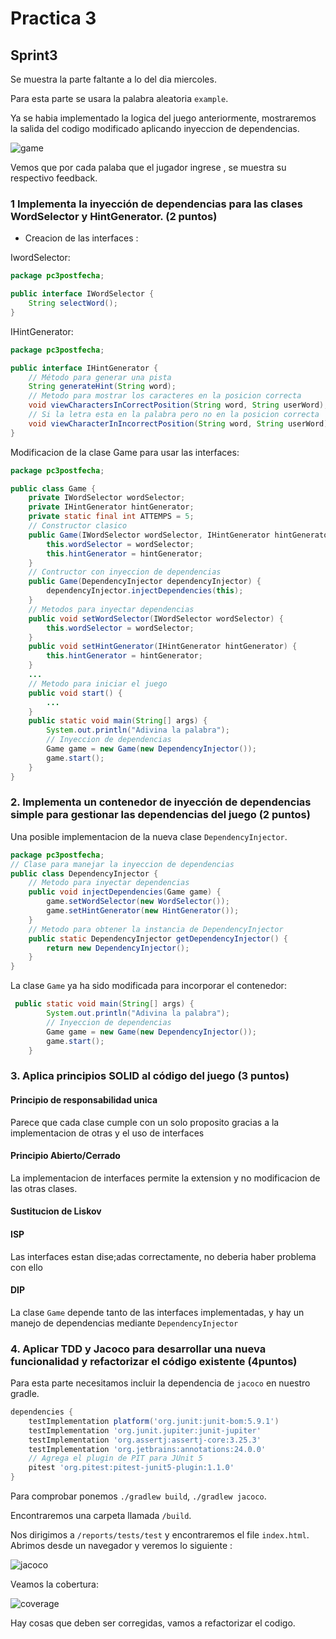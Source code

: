 # Practica 3

## Sprint3

Se muestra la parte faltante a lo del dia miercoles.

Para esta parte se usara la palabra aleatoria `example`.

Ya se habia implementado la logica del juego anteriormente, mostraremos la salida del codigo modificado aplicando inyeccion de dependencias.

![game](/PC3PostFecha/images/game.png)

Vemos que por cada palaba que el jugador ingrese , se muestra su respectivo feedback.

### 1 Implementa la inyección de dependencias para las clases WordSelector y HintGenerator. (2 puntos)

* Creacion de las interfaces :

IwordSelector:

```java
package pc3postfecha;

public interface IWordSelector {
    String selectWord();
}
```

IHintGenerator:

```java
package pc3postfecha;

public interface IHintGenerator {
    // Método para generar una pista
    String generateHint(String word);
    // Metodo para mostrar los caracteres en la posicion correcta
    void viewCharactersInCorrectPosition(String word, String userWord);
    // Si la letra esta en la palabra pero no en la posicion correcta
    void viewCharacterInIncorrectPosition(String word, String userWord);    
}
```

Modificacion de la clase Game para usar las interfaces:

```java
package pc3postfecha;

public class Game {
    private IWordSelector wordSelector;
    private IHintGenerator hintGenerator;
    private static final int ATTEMPS = 5; 
    // Constructor clasico
    public Game(IWordSelector wordSelector, IHintGenerator hintGenerator) {
        this.wordSelector = wordSelector;
        this.hintGenerator = hintGenerator;
    }
    // Contructor con inyeccion de dependencias
    public Game(DependencyInjector dependencyInjector) {
        dependencyInjector.injectDependencies(this);
    }
    // Metodos para inyectar dependencias
    public void setWordSelector(IWordSelector wordSelector) {
        this.wordSelector = wordSelector;
    }
    public void setHintGenerator(IHintGenerator hintGenerator) {
        this.hintGenerator = hintGenerator;
    }
    ...
    // Metodo para iniciar el juego
    public void start() {
        ...
    }
    public static void main(String[] args) {
        System.out.println("Adivina la palabra");
        // Inyeccion de dependencias
        Game game = new Game(new DependencyInjector());
        game.start();
    }
}
```

### 2. Implementa un contenedor de inyección de dependencias simple para gestionar las dependencias del juego (2 puntos)

Una posible implementacion de la nueva clase `DependencyInjector`.

```java
package pc3postfecha;
// Clase para manejar la inyeccion de dependencias
public class DependencyInjector {
    // Metodo para inyectar dependencias
    public void injectDependencies(Game game) {
        game.setWordSelector(new WordSelector());
        game.setHintGenerator(new HintGenerator());
    }
    // Metodo para obtener la instancia de DependencyInjector
    public static DependencyInjector getDependencyInjector() {
        return new DependencyInjector();
    }
}
```

La clase `Game` ya ha sido modificada para incorporar el contenedor:

```java
 public static void main(String[] args) {
        System.out.println("Adivina la palabra");
        // Inyeccion de dependencias
        Game game = new Game(new DependencyInjector());
        game.start();
    }
```

### 3. Aplica principios SOLID al código del juego (3 puntos)

#### Principio de responsabilidad unica

Parece que cada clase cumple con un solo proposito gracias a la implementacion de otras y el uso de interfaces

#### Principio Abierto/Cerrado

La implementacion de interfaces permite la extension y no modificacion de las otras clases.

#### Sustitucion  de Liskov

#### ISP

Las interfaces estan dise;adas correctamente, no deberia haber problema con ello

#### DIP

La clase `Game` depende tanto de las interfaces implementadas, y hay un manejo de dependencias mediante `DependencyInjector`


### 4. Aplicar TDD y Jacoco para desarrollar una nueva funcionalidad y refactorizar el código existente (4puntos)

Para esta parte necesitamos incluir la dependencia de `jacoco` en nuestro gradle.

```gradle
dependencies {
    testImplementation platform('org.junit:junit-bom:5.9.1')
    testImplementation 'org.junit.jupiter:junit-jupiter'
    testImplementation 'org.assertj:assertj-core:3.25.3'
    testImplementation 'org.jetbrains:annotations:24.0.0'
    // Agrega el plugin de PIT para JUnit 5
    pitest 'org.pitest:pitest-junit5-plugin:1.1.0'
}
```

Para comprobar ponemos `./gradlew build`, `./gradlew jacoco`.

Encontraremos una carpeta llamada `/build`.

Nos dirigimos a `/reports/tests/test` y encontraremos el file `index.html`.
Abrimos desde un navegador y veremos lo siguiente :

![jacoco](/PC3PostFecha/images/jacoco.png)

Veamos la cobertura:

![coverage](/PC3PostFecha/images/coverage.png)

Hay cosas que deben ser corregidas, vamos a refactorizar el codigo.
